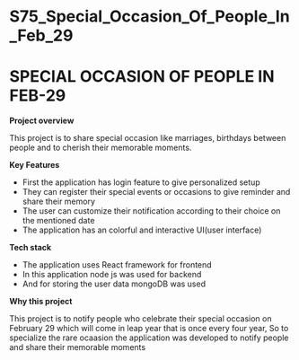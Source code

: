 # S75_Special_Occasion_Of_People_In_Feb_29

# SPECIAL OCCASION OF PEOPLE IN FEB-29

**Project overview**

 This project is to share special occasion like marriages, birthdays between people and to cherish their memorable moments.


**Key Features**

- First the application has login feature to give personalized setup 
- They can register their  special events or occasions to give reminder and share their memory
- The user can customize their notification according to their choice on the mentioned date
- The application has an colorful and interactive UI(user interface)


**Tech stack**

- The application uses React framework for frontend 
- In this application node js was used for backend
- And for storing the user data mongoDB was used

**Why this project**

This project is to notify people who celebrate their special occasion on February 29 which will come in leap year that is once every four year,
So to specialize the rare ocaasion the application was developed to notify people and share their memorable moments
